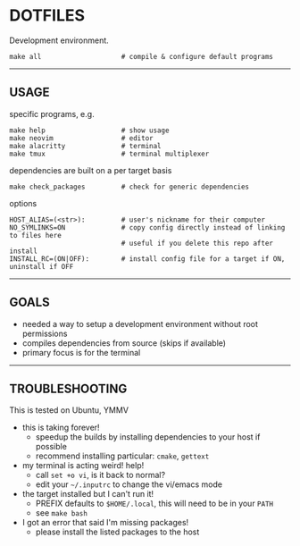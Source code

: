 # DOTFILES

Development environment.

```
make all                    # compile & configure default programs
```

----
## USAGE


specific programs, e.g.
```
make help                   # show usage
make neovim                 # editor
make alacritty              # terminal
make tmux                   # terminal multiplexer
```

dependencies are built on a per target basis
```
make check_packages         # check for generic dependencies
```

options
```
HOST_ALIAS=(<str>):         # user's nickname for their computer
NO_SYMLINKS=ON              # copy config directly instead of linking to files here
                            # useful if you delete this repo after install
INSTALL_RC=(ON|OFF):        # install config file for a target if ON, uninstall if OFF
```

----
## GOALS

- needed a way to setup a development environment without root permissions
- compiles dependencies from source (skips if available)
- primary focus is for the terminal


----
## TROUBLESHOOTING

This is tested on Ubuntu, YMMV

- this is taking forever!
    + speedup the builds by installing dependencies to your host if possible
    + recommend installing particular: `cmake`, `gettext`
- my terminal is acting weird! help!
    + call `set +o vi`, is it back to normal?
    + edit your `~/.inputrc` to change the vi/emacs mode
- the target installed but I can't run it!
    + PREFIX defaults to `$HOME/.local`, this will need to be in your `PATH`
    + see `make bash`
- I got an error that said I'm missing packages!
    + please install the listed packages to the host
